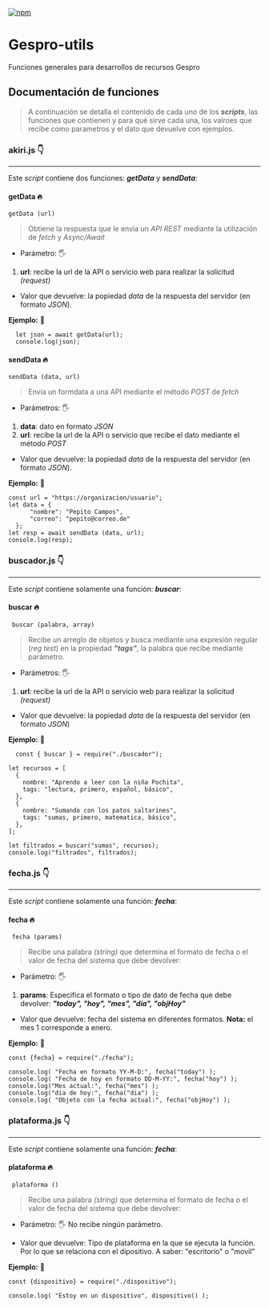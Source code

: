  [![npm](https://img.shields.io/npm/v/gespro-utils?style=flat-square)](https://www.npmjs.com/package/gespro-utils)
 

# Gespro-utils
 Funciones generales para desarrollos de recursos Gespro

 ## Documentación de funciones
 >A continuación se detalla el contenido de cada uno de los ***scripts***, las funciones que contienen y para qué sirve cada una, los valroes que recibe como parametros y el dato que devuelve con ejemplos.


 ### akiri.js 👇
 ---
 Este *script* contiene dos funciones: ***getData*** y ***sendData***:

#### getData 🔥
``getData (url) ``

>Obtiene la respuesta que le envia un *API REST* mediante la utilización de *fetch* y *Async/Await*

+ Parámetro: 🖐️
1. **url**: recibe la url de la API o servicio web para realizar la solicitud *(request)*

+ Valor que devuelve: la popiedad *data* de la respuesta del servidor (en formato *JSON*).

**Ejemplo:** 📜

~~~
  let json = await getData(url); 
  console.log(json);
~~~


#### sendData 🔥
``sendData (data, url) ``

>Envia un formdata a una API mediante el método *POST* de *fetch* 

+ Parámetros: 🖐
1. **data**: dato en formato *JSON*
2. **url**: recibe la url de la API o servicio que recibe el dato mediante el método *POST*

+ Valor que devuelve: la popiedad *data* de la respuesta del servidor (en formato *JSON*).

**Ejemplo:** 📜
~~~
const url = "https://organizacion/usuario";
let data = {
      "nombre": "Pepito Campos",
      "correo": "pepito@correo.de"
  };
let resp = await sendData (data, url); 
console.log(resp);
~~~

 ### buscador.js 👇
 ---
 Este *script* contiene solamente una función: ***buscar***:

#### buscar 🔥
`` buscar (palabra, array)``
> Recibe un arreglo de objetos y busca mediante una expresión regular (*reg test*) en la propiedad ***"tags"***, la palabra que recibe mediante parámetro.

+ Parámetros: 🖐️
1. **url**: recibe la url de la API o servicio web para realizar la solicitud *(request)*

+ Valor que devuelve: la popiedad *data* de la respuesta del servidor (en formato *JSON*)

**Ejemplo:** 📜
~~~
  const { buscar } = require("./buscador");

let recursos = [
  {
    nombre: "Aprendo a leer con la niña Pochita",
    tags: "lectura, primero, español, básico",
  },
  {
    nombre: "Sumando con los patos saltarines",
    tags: "sumas, primero, matematica, básico",
  },
];

let filtrados = buscar("sumas", recursos);
console.log("filtrados", filtrados);
  ~~~


  ### fecha.js 👇
 ---
 Este *script* contiene solamente una función: ***fecha***:

#### fecha 🔥
`` fecha (params)``
> Recibe una palabra *(string)* que determina el formato de fecha o el valor de fecha del sistema que debe devolver:

+ Parámetro: 🖐️
1. **params**: Especifica el formato o tipo de dato de fecha que debe devolver: ***"today", "hoy", "mes", "dia", "objHoy"***

+ Valor que devuelve: fecha del sistema en diferentes formatos. **Nota:** el mes 1 corresponde a enero.


**Ejemplo:** 📜
~~~
const {fecha} = require("./fecha");

console.log( "Fecha en formato YY-M-D:", fecha("today") );
console.log( "Fecha de hoy en formato DD-M-YY:", fecha("hoy") );
console.log("Mes actual:", fecha("mes") );
console.log("dia de hoy:", fecha("dia") );
console.log( "Objeto con la fecha actual:", fecha("objHoy") );
~~~


  ### plataforma.js 👇
 ---
 Este *script* contiene solamente una función: ***fecha***:

#### plataforma 🔥
`` plataforma ()``
> Recibe una palabra *(string)* que determina el formato de fecha o el valor de fecha del sistema que debe devolver:

+ Parámetro: 🖐️
No recibe ningún parámetro.

+ Valor que devuelve: Tipo de plataforma en la que se ejecuta la función. Por lo que se relaciona con el dipositivo. A saber: "escritorio" o "movil"


**Ejemplo:** 📜
~~~
const {dispositivo} = require("./dispositivo");

console.log( "Estoy en un dispositivo", dispositivo() );
~~~